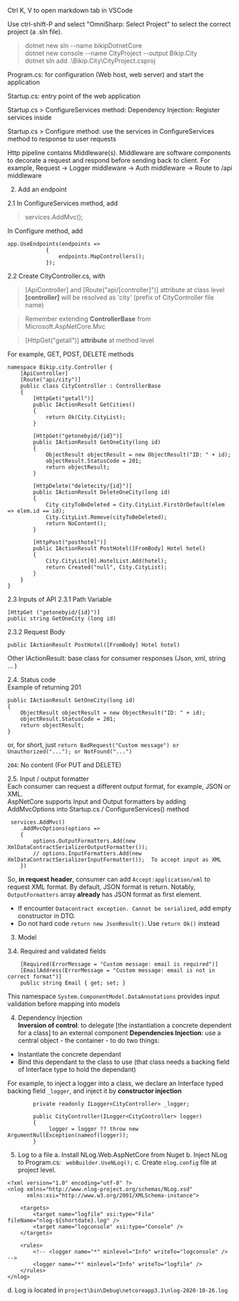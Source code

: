 Ctrl K, V to open markdown tab in VSCode

Use ctrl-shift-P and select "OmniSharp: Select Project" to select the correct project (a .sln file).


>dotnet new sln --name bikipDotnetCore  
dotnet new console --name CityProject --output Bikip.City    
dotnet sln add .\Bikip.City\CityProject.csproj

Program.cs: for configuration (Web host, web server) and start the application

Startup.cs: entry point of the web application

Startup.cs > ConfigureServices method: Dependency Injection: Register services inside 

Startup.cs > Configure method: use the services in ConfigureServices method to response to user requests

Http pipeline contains Middleware(s). Middleware are software components to decorate a request and respond before sending back to client. For example,
    Request -> Logger middleware -> Auth middleware -> Route to /api middleware

2) Add an endpoint   

2.1 In ConfigureServices method, add
> services.AddMvc();

In Configure method, add
```
app.UseEndpoints(endpoints =>
            {
                endpoints.MapControllers();
            });
```
2.2 Create CityController.cs, with 
> [ApiController] and [Route("api/[controller]")] attribute at class level  
<b>[controller]</b> will be resolved as 'city' (prefix of CityController file name)

> Remember extending <b>ControllerBase</b> from Microsoft.AspNetCore.Mvc

> [HttpGet("getall")] <b>attribute</b> at method level

For example, GET, POST, DELETE methods
```
namespace Bikip.city.Controller {
    [ApiController]
    [Route("api/city")]
    public class CityController : ControllerBase 
    {
        [HttpGet("getall")]
        public IActionResult GetCities()
        {
            return Ok(City.CityList);
        }

        [HttpGet("getonebyid/{id}")]
        public IActionResult GetOneCity(long id)
        {
            ObjectResult objectResult = new ObjectResult("ID: " + id);
            objectResult.StatusCode = 201;
            return objectResult;
        }

        [HttpDelete("deletecity/{id}")]
        public IActionResult DeleteOneCity(long id)
        {
            City cityToBeDeleted = City.CityList.FirstOrDefault(elem => elem.id == id);
            City.CityList.Remove(cityToBeDeleted);
            return NoContent();
        }    

        [HttpPost("posthotel")]
        public IActionResult PostHotel([FromBody] Hotel hotel)
        {
            City.CityList[0].HotelList.Add(hotel);
            return Created("null", City.CityList);
        }
    }
}
```
2.3 Inputs of API 
2.3.1 Path Variable
```
[HttpGet ("getonebyid/{id}")]
public string GetOneCity (long id) 
```

2.3.2 Request Body

    public IActionResult PostHotel([FromBody] Hotel hotel)



Other
IActionResult: base class for consumer responses (Json, xml, string ... )

2.4. Status code  
Example of returning 201
```
public IActionResult GetOneCity(long id)
{
    ObjectResult objectResult = new ObjectResult("ID: " + id);
    objectResult.StatusCode = 201;
    return objectResult;
}
```
or, for short, just `return BadRequest("Custom message") or Unauthorized("..."); or NotFound("...")`

`204`: No content (For PUT and DELETE)

2.5. Input / output formatter  
Each consumer can request a different output format, for example, JSON or XML.  
AspNetCore supports Input and Output formatters by adding AddMvcOptions into Startup.cs / ConfigureServices() method
```
 services.AddMvc()
    .AddMvcOptions(options =>
    {
        options.OutputFormatters.Add(new XmlDataContractSerializerOutputFormatter());
        // options.InputFormatters.Add(new XmlDataContractSerializerInputFormatter());  To accept input as XML
    })
```

So, <b>in request header</b>, consumer can add `Accept:application/xml` to request XML format.
By default, JSON format is return. Notably, `OutputFormatters` array <b>already</b> has JSON format as first element.

* If encounter `Datacontract exception. Cannot be serialized`, add empty constructor in DTO.
* Do not hard code `return new JsonResult()`. Use `return Ok()` instead


3. Model   

3.4. Required and validated fields

```
    [Required(ErrorMessage = "Custom message: email is required")]
    [EmailAddress(ErrorMessage = "Custom message: email is not in correct format")]
    public string Email { get; set; }
``` 

This namespace `System.ComponentModel.DataAnnotations` provides input validation before mapping into models

4. Dependency Injection   
<b>Inversion of control</b>: to delegate [the instantiation a concrete dependent for a class] to an external component
<b>Dependencies Injection</b>: use a central object - the container - to do two things:
* Instantiate the concrete dependant
* Bind this dependant to the class to use (that class needs a backing field of Interface type to hold the dependant)


For example, to inject a logger into a class, we declare an Interface typed backing field `_logger`, and inject it by <b>constructor injection</b> 
```
        private readonly ILogger<CityController> _logger;

        public CityController(ILogger<CityController> logger)
        {
            _logger = logger ?? throw new ArgumentNullException(nameof(logger));
        }
```

5. Log to a file
a. Install NLog.Web.AspNetCore from Nuget
b. Inject NLog to Program.cs: ` webBuilder.UseNLog();`
c. Create `nlog.config` file at project level. 

```
<?xml version="1.0" encoding="utf-8" ?>
<nlog xmlns="http://www.nlog-project.org/schemas/NLog.xsd"
	  xmlns:xsi="http://www.w3.org/2001/XMLSchema-instance">

	<targets>
		<target name="logfile" xsi:type="File" fileName="nlog-${shortdate}.log" />
		<target name="logconsole" xsi:type="Console" />
	</targets>

	<rules>
		<!-- <logger name="*" minlevel="Info" writeTo="logconsole" /> -->
		<logger name="*" minlevel="Info" writeTo="logfile" />
	</rules>
</nlog>
```
d. Log is located in `project\bin\Debug\netcoreapp3.1\nlog-2020-10-26.log`